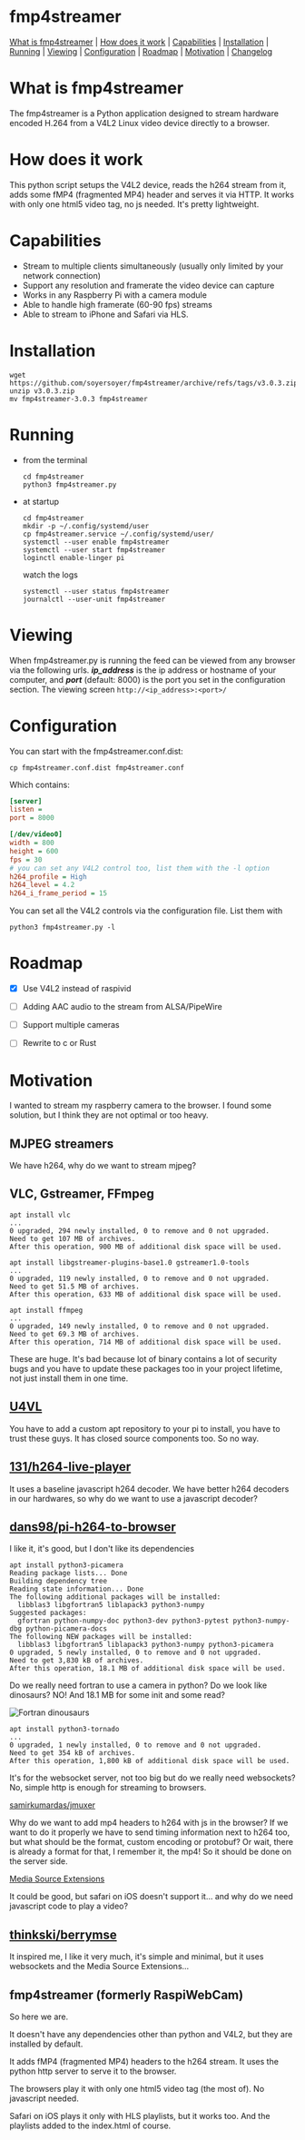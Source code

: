 # fmp4streamer
[What is fmp4streamer](#what-is-fmp4streamer) |
[How does it work](#how-does-it-work) |
[Capabilities](#capabilities) |
[Installation](#installation) |
[Running](#running) |
[Viewing](#viewing) |
[Configuration](#configuration) |
[Roadmap](#roadmap) |
[Motivation](#motivation) |
[Changelog](https://github.com/soyersoyer/fmp4streamer/blob/main/CHANGELOG.md)

# What is fmp4streamer
The fmp4streamer is a Python application designed to stream hardware encoded H.264 from a V4L2 Linux video device directly to a browser.

# How does it work
This python script setups the V4L2 device, reads the h264 stream from it, adds some fMP4 (fragmented MP4) header and serves it via HTTP. It works with only one html5 video tag, no js needed. It's pretty lightweight.

# Capabilities
- Stream to multiple clients simultaneously (usually only limited by your network connection) 
- Support any resolution and framerate the video device can capture
- Works in any Raspberry Pi with a camera module
- Able to handle high framerate (60-90 fps) streams
- Able to stream to iPhone and Safari via HLS.

# Installation
   ```
   wget https://github.com/soyersoyer/fmp4streamer/archive/refs/tags/v3.0.3.zip
   unzip v3.0.3.zip
   mv fmp4streamer-3.0.3 fmp4streamer
   ```

# Running 
- from the terminal
    ```
    cd fmp4streamer
    python3 fmp4streamer.py
    ```
- at startup
    ```
    cd fmp4streamer
    mkdir -p ~/.config/systemd/user
    cp fmp4streamer.service ~/.config/systemd/user/
    systemctl --user enable fmp4streamer
    systemctl --user start fmp4streamer
    loginctl enable-linger pi
    ```

    watch the logs
    ```
    systemctl --user status fmp4streamer
    journalctl --user-unit fmp4streamer
    ```

# Viewing
When fmp4streamer.py is running the feed can be viewed from any browser via the following urls. **_ip_address_** is the ip address or hostname of your computer, and **_port_** (default: 8000) is the port you set in the configuration section.
The viewing screen
    ```
    http://<ip_address>:<port>/
    ```

# Configuration

You can start with the fmp4streamer.conf.dist:

```
cp fmp4streamer.conf.dist fmp4streamer.conf
```

Which contains:
```ini
[server]
listen = 
port = 8000

[/dev/video0]
width = 800
height = 600
fps = 30
# you can set any V4L2 control too, list them with the -l option
h264_profile = High
h264_level = 4.2
h264_i_frame_period = 15
```

You can set all the V4L2 controls via the configuration file. List them with
```
python3 fmp4streamer.py -l
```

# Roadmap
- [x] Use V4L2 instead of raspivid
- [ ] Adding AAC audio to the stream from ALSA/PipeWire
- [ ] Support multiple cameras
- [ ] Rewrite to c or Rust


# Motivation
I wanted to stream my raspberry camera to the browser. I found some solution, but I think they are not optimal or too heavy.

## MJPEG streamers
We have h264, why do we want to stream mjpeg?

## VLC, Gstreamer, FFmpeg
```
apt install vlc
...
0 upgraded, 294 newly installed, 0 to remove and 0 not upgraded.
Need to get 107 MB of archives.
After this operation, 900 MB of additional disk space will be used.
```

```
apt install libgstreamer-plugins-base1.0 gstreamer1.0-tools
...
0 upgraded, 119 newly installed, 0 to remove and 0 not upgraded.
Need to get 51.5 MB of archives.
After this operation, 633 MB of additional disk space will be used.
```

```
apt install ffmpeg
...
0 upgraded, 149 newly installed, 0 to remove and 0 not upgraded.
Need to get 69.3 MB of archives.
After this operation, 714 MB of additional disk space will be used.
```


These are huge. It's bad because lot of binary contains a lot of security bugs and you have to update these packages too in your project lifetime, not just install them in one time.

## [U4VL](https://www.linux-projects.org/uv4l/)
You have to add a custom apt repository to your pi to install, you have to trust these guys. It has closed source components too. So no way.

## [131/h264-live-player](https://github.com/131/h264-live-player)
It uses a baseline javascript h264 decoder. We have better h264 decoders in our hardwares, so why do we want to use a javascript decoder?

## [dans98/pi-h264-to-browser](https://github.com/dans98/pi-h264-to-browser)
I like it, it's good, but I don't like its dependencies
```
apt install python3-picamera
Reading package lists... Done
Building dependency tree       
Reading state information... Done
The following additional packages will be installed:
  libblas3 libgfortran5 liblapack3 python3-numpy
Suggested packages:
  gfortran python-numpy-doc python3-dev python3-pytest python3-numpy-dbg python-picamera-docs
The following NEW packages will be installed:
  libblas3 libgfortran5 liblapack3 python3-numpy python3-picamera
0 upgraded, 5 newly installed, 0 to remove and 0 not upgraded.
Need to get 3,830 kB of archives.
After this operation, 18.1 MB of additional disk space will be used.
```
Do we really need fortran to use a camera in python? Do we look like dinosaurs? NO! And 18.1 MB for some init and some read?

![Fortran dinousaurs](https://i.pinimg.com/564x/7c/3a/c8/7c3ac86430655a9f22b2b2496bb4d1ee.jpg)

```
apt install python3-tornado
...
0 upgraded, 1 newly installed, 0 to remove and 0 not upgraded.
Need to get 354 kB of archives.
After this operation, 1,800 kB of additional disk space will be used.
```
It's for the websocket server, not too big but do we really need websockets? No, simple http is enough for streaming to browsers.

[samirkumardas/jmuxer](https://github.com/samirkumardas/jmuxer)

Why do we want to add mp4 headers to h264 with js in the browser? If we want to do it properly we have to send timing information next to h264 too, but what should be the format, custom encoding or protobuf? Or wait, there is already a format for that, I remember it, the mp4! So it should be done on the server side.

[Media Source Extensions](https://caniuse.com/mediasource)

It could be good, but safari on iOS doesn't support it... and why do we need javascript code to play a video?

## [thinkski/berrymse](https://github.com/thinkski/berrymse)

It inspired me, I like it very much, it's simple and minimal, but it uses websockets and the Media Source Extensions...

## fmp4streamer (formerly RaspiWebCam)

So here we are.

It doesn't have any dependencies other than python and V4L2, but they are installed by default.

It adds fMP4 (fragmented MP4) headers to the h264 stream. It uses the python http server to serve it to the browser.

The browsers play it with only one html5 video tag (the most of). No javascript needed.

Safari on iOS plays it only with HLS playlists, but it works too. And the playlists added to the index.html of course.
